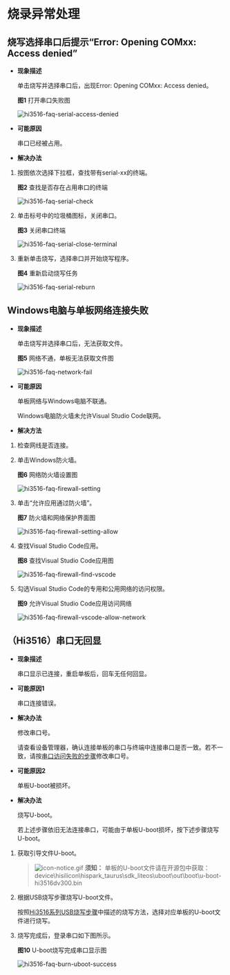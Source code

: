 # 烧录异常处理


## 烧写选择串口后提示“Error: Opening COMxx: Access denied”

- **现象描述**
  
  单击烧写并选择串口后，出现Error: Opening COMxx: Access denied。

    **图1** 打开串口失败图  
  
   ![hi3516-faq-serial-access-denied](figures/hi3516-faq-serial-access-denied.png)

- **可能原因**
  
  串口已经被占用。

- **解决办法**

1. 按图依次选择下拉框，查找带有serial-xx的终端。
    
    **图2** 查找是否存在占用串口的终端  
   
   ![hi3516-faq-serial-check](figures/hi3516-faq-serial-check.png)

2. 单击标号中的垃圾桶图标，关闭串口。
    
    **图3** 关闭串口终端  
  
   ![hi3516-faq-serial-close-terminal](figures/hi3516-faq-serial-close-terminal.png)

3. 重新单击烧写，选择串口并开始烧写程序。
    
    **图4** 重新启动烧写任务  
 
   ![hi3516-faq-serial-reburn](figures/hi3516-faq-serial-reburn.png)


## Windows电脑与单板网络连接失败

- **现象描述**
  
  单击烧写并选择串口后，无法获取文件。

    **图5** 网络不通，单板无法获取文件图  
  
   ![hi3516-faq-network-fail](figures/hi3516-faq-network-fail.png)

- **可能原因**
  
  单板网络与Windows电脑不联通。

  Windows电脑防火墙未允许Visual Studio Code联网。

- **解决方法**

1. 检查网线是否连接。

2. 单击Windows防火墙。
    
    **图6** 网络防火墙设置图  
   
   ![hi3516-faq-firewall-setting](figures/hi3516-faq-firewall-setting.png)

3. 单击“允许应用通过防火墙”。
    
    **图7** 防火墙和网络保护界面图  
  
   ![hi3516-faq-firewall-setting-allow](figures/hi3516-faq-firewall-setting-allow.png)

4. 查找Visual Studio Code应用。
    
    **图8** 查找Visual Studio Code应用图  
  
   ![hi3516-faq-firewall-find-vscode](figures/hi3516-faq-firewall-find-vscode.png)

5. 勾选Visual Studio Code的专用和公用网络的访问权限。
   
   **图9** 允许Visual Studio Code应用访问网络  
   
   ![hi3516-faq-firewall-vscode-allow-network](figures/hi3516-faq-firewall-vscode-allow-network.png)


## （Hi3516）串口无回显

- **现象描述**
  
  串口显示已连接，重启单板后，回车无任何回显。

- **可能原因1**
  
  串口连接错误。

- **解决办法**
  
  修改串口号。

  请查看设备管理器，确认连接单板的串口与终端中连接串口是否一致。若不一致，请按[串口访问失败的步骤](#烧写选择串口后提示error-opening-comxx-access-denied)修改串口号。

- **可能原因2**
  
  单板U-boot被损坏。

- **解决办法**
 
  烧写U-boot。

  若上述步骤依旧无法连接串口，可能由于单板U-boot损坏，按下述步骤烧写U-boot。

1. 获取引导文件U-boot。
   > ![icon-notice.gif](public_sys-resources/icon-notice.gif) **须知：**
   > 单板的U-boot文件请在开源包中获取：device\hisilicon\hispark_taurus\sdk_liteos\uboot\out\boot\u-boot-hi3516dv300.bin

2. 根据USB烧写步骤烧写U-boot文件。
   
   按照[Hi3516系列USB烧写步骤](https://device.harmonyos.com/cn/docs/documentation/guide/upload_hi3516_small_system-0000001326267405)中描述的烧写方法，选择对应单板的U-boot文件进行烧写。

3. 烧写完成后，登录串口如下图所示。
    
    **图10** U-boot烧写完成串口显示图  
   
   ![hi3516-faq-burn-uboot-success](figures/hi3516-faq-burn-uboot-success.png)
